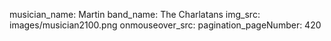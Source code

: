 musician_name: Martin
band_name: The Charlatans
img_src: images/musician2100.png
onmouseover_src: 
pagination_pageNumber: 420
